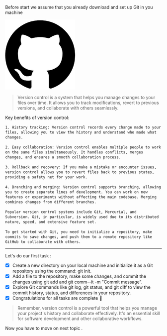 Before start we assume that you already download and set up Git in you machine 

![Git & Github](/logo.png)

> Version control is a system that helps you manage changes to your files over time. It allows you to track modifications, revert to previous versions, and collaborate with others seamlessly.

Key benefits of version control:
```
1. History tracking: Version control records every change made to your files, allowing you to view the history and understand who made what changes.

2. Easy collaboration: Version control enables multiple people to work on the same files simultaneously. It handles conflicts, merges changes, and ensures a smooth collaboration process.

3. Rollback and recovery: If you make a mistake or encounter issues, version control allows you to revert files back to previous states, providing a safety net for your work.

4. Branching and merging: Version control supports branching, allowing you to create separate lines of development. You can work on new features or experiments without affecting the main codebase. Merging combines changes from different branches.

Popular version control systems include Git, Mercurial, and Subversion. Git, in particular, is widely used due to its distributed nature, speed, and extensive feature set.

To get started with Git, you need to initialize a repository, make commits to save changes, and push them to a remote repository like GitHub to collaborate with others.
```

-----

Let's do our first task :

- [x] Create a new directory on your local machine and initialize it as a Git repository using the command: git init.
- [x] Add a file to the repository, make some changes, and commit the changes using git add <file> and git comm--it -m "Commit message".
- [x]  Explore Git commands like git log, git status, and git diff to view the commit history, status, and differences in your repository.
- [x] Congratulations for all tasks are complete :tada:

>Remember, version control is a powerful tool that helps you manage your project's history and collaborate effectively. It's an essential skill for software development and other collaborative workflows.

Now you have to move on next topic . 
 